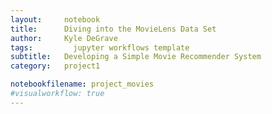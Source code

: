 ```yaml
---
layout:     notebook
title:      Diving into the MovieLens Data Set
author:     Kyle DeGrave
tags: 		  jupyter workflows template
subtitle:   Developing a Simple Movie Recommender System
category:   project1

notebookfilename: project_movies
#visualworkflow: true
---
```

